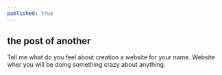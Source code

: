 ```yaml
---
published: true
---
```

## the post of another

Tell me what do you feel about creation a website for your name.
Website wher you will be doing something crazy about anything.
